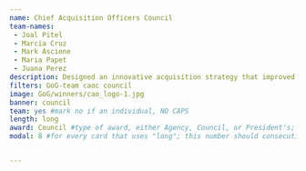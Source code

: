 ```yaml
---
name: Chief Acquisition Officers Council
team-names: 
 - Joal Pitel
 - Marcia Cruz
 - Mark Ascione
 - Maria Papet
 - Juana Perez
description: Designed an innovative acquisition strategy that improved essential communication services with a new cost-effective wireless solution. The team’s work is expected to save $157 million for the DoD and VA within five years.
filters: GoG-team caoc council
image: GoG/winners/cao_logo-1.jpg
banner: council
team: yes #mark no if an individual, NO CAPS 
length: long
award: Council #type of award, either Agency, Council, or President's; this is case sensitive so make sure to match the options listed exactly. This section generates the format of the card
modal: 8 #for every card that uses "long"; this number should consecutively increase and never be the same


---
```

